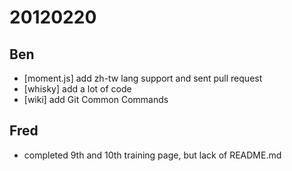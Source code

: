 # 20120220

## Ben
- [moment.js] add zh-tw lang support and sent pull request
- [whisky] add a lot of code
- [wiki] add Git Common Commands



## Fred
- completed 9th and 10th training page, but lack of README.md